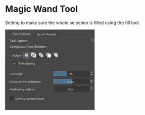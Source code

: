 # Magic Wand Tool

Setting to make sure the whole selection is filled using the fill tool.

![](../.gitbook/assets/image%20%28123%29.png)

